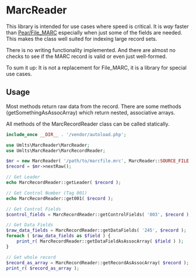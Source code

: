 MarcReader
==========

This library is intended for use cases where speed is critical. 
It is *way* faster than [Pear/File_MARC](https://github.com/pear/File_MARC) 
especially when just some of the fields are needed. This makes the class 
well suited for indexing large record sets.

There is no writing functionality implemented. And there are almost no 
checks to see if the MARC record is valid or even just well-formed.

To sum it up: It is not a replacement for File_MARC, it is a library for 
special use cases.

Usage
-----

Most methods return raw data from the record. There are some methods
(getSomethingAsAssocArray) which return nested, associative arrays.

All methods of the MarcRecordReader class can be called statically.

```php
include_once __DIR__ . '/vendor/autoload.php';

use Umlts\MarcReader\MarcReader;
use Umlts\MarcReader\MarcRecordReader;

$mr = new MarcReader( '/path/to/marcfile.mrc', MarcReader::SOURCE_FILE );
$record = $mr->nextRaw();

// Get Leader
echo MarcRecordReader::getLeader( $record );

// Get Control Number (Tag 001)
echo MarcRecordReader::get001( $record );

// Get Control Fields
$control_fields = MarcRecordReader::getControlFields( '003', $record );

// Get Data Fields
$raw_data_fields = MarcRecordReader::getDataFields( '245', $record );
foreach ( $raw_data_fields as $field ) {
    print_r( MarcRecordReader::getDataFieldAsAssocArray( $field ) );
}

// Get whole record
$record_as_array = MarcRecordReader::getRecordAsAssocArray( $record );
print_r( $record_as_array );
```
